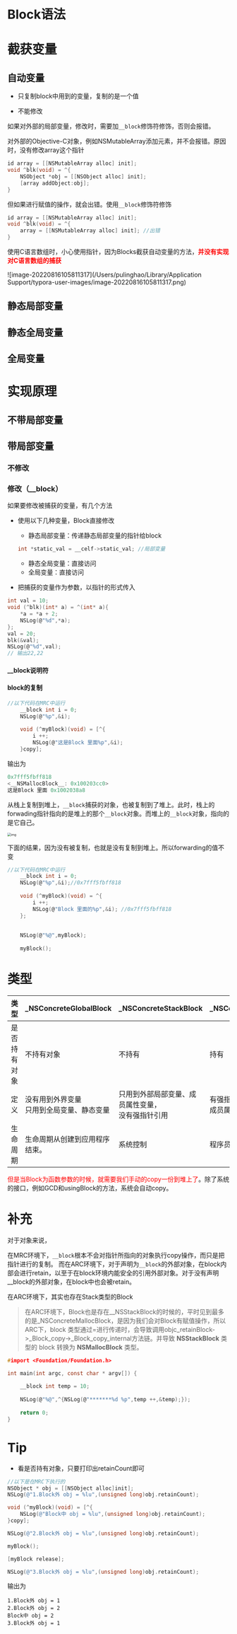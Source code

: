 # Block语法

# 截获变量

## 自动变量

- 只复制block中用到的变量，复制的是一个值



- 不能修改

如果对外部的局部变量，修改时，需要加`__block`修饰符修饰，否则会报错。

对外部的Objective-C对象，例如NSMutableArray添加元素，并不会报错。原因时，没有修改array这个指针

```objective-c
id array = [[NSMutableArray alloc] init];
void ^blk(void) = ^{
	NSObject *obj = [[NSObject alloc] init];
	[array addObject:obj];
}
```

但如果进行赋值的操作，就会出错。使用`__block`修饰符修饰

```objective-c
id array = [[NSMutableArray alloc] init];
void ^blk(void) = ^{
	array = [[NSMutableArray alloc] init]; //出错
}
```



使用C语言数组时，小心使用指针，因为Blocks截获自动变量的方法，<font color='red'>**并没有实现对C语言数组的捕获**</font>

![image-20220816105811317](/Users/pulinghao/Library/Application Support/typora-user-images/image-20220816105811317.png)

## 静态局部变量

## 静态全局变量

## 全局变量

# 实现原理

## 不带局部变量

## 带局部变量

### 不修改

### 修改（__block）

如果要修改被捕获的变量，有几个方法

- 使用以下几种变量，Block直接修改

  - 静态局部变量：传递静态局部变量的指针给block

  ```c
  int *static_val = __celf->static_val; //局部变量
  ```

  - 静态全局变量：直接访问
  - 全局变量：直接访问

- 把捕获的变量作为参数，以指针的形式传入

```c
int val = 10;
void (^blk)(int* a) = ^(int* a){
    *a = *a + 2;
    NSLog(@"%d",*a);
};
val = 20;
blk(&val);
NSLog(@"%d",val);
// 输出22,22
```

#### __block说明符

#### block的复制

```c
//以下代码在MRC中运行
    __block int i = 0;
    NSLog(@"%p",&i);
    
    void (^myBlock)(void) = [^{
        i ++;
        NSLog(@"这是Block 里面%p",&i);
    }copy];
```

输出为

```c
0x7fff5fbff818
<__NSMallocBlock__: 0x100203cc0>
这是Block 里面 0x1002038a8
```

从栈上复制到堆上，`__block`捕获的对象，也被复制到了堆上。此时，栈上的forwading指针指向的是堆上的那个`__block`对象。而堆上的`__block`对象，指向的是它自己。

<img src="https://img.halfrost.com/Blog/ArticleImage/21_6.jpg" alt="img" style="zoom:50%;" />



下面的结果，因为没有被复制，也就是没有复制到堆上。所以forwarding的值不变

```c
//以下代码在MRC中运行
    __block int i = 0;
    NSLog(@"%p",&i);//0x7fff5fbff818
    
    void (^myBlock)(void) = ^{
        i ++;
        NSLog(@"Block 里面的%p",&i); //0x7fff5fbff818
    };
    
    
    NSLog(@"%@",myBlock);
    
    myBlock();
```



# 类型

| 类型         | _NSConcreteGlobalBlock                       | _NSConcreteStackBlock                                | _NSConcreteMallocBlock                 |
| ------------ | -------------------------------------------- | ---------------------------------------------------- | -------------------------------------- |
| 是否持有对象 | 不持有对象                                   | 不持有                                               | 持有                                   |
| 定义         | 没有用到外界变量<br>只用到全局变量、静态变量 | 只用到外部局部变量、成员属性变量，<br>没有强指针引用 | 有强指针引用或copy修饰的成员属性引用的 |
| 生命周期     | 生命周期从创建到应用程序结束。               | 系统控制                                             | 程序员控制                             |



<font color='red'>但是当Block为函数参数的时候，就需要我们手动的copy一份到堆上了</font>。除了系统的接口，例如GCD和usingBlock的方法，系统会自动copy。



# 补充

对于对象来说，

在MRC环境下，`__block`根本不会对指针所指向的对象执行copy操作，而只是把指针进行的复制。
而在ARC环境下，对于声明为`__block`的外部对象，在block内部会进行retain，以至于在block环境内能安全的引用外部对象。对于没有声明__block的外部对象，在block中也会被retain。



在ARC环境下，其实也存在Stack类型的Block

> 在ARC环境下，Block也是存在__NSStackBlock的时候的，平时见到最多的是_NSConcreteMallocBlock，是因为我们会对Block有赋值操作，所以ARC下，block 类型通过=进行传递时，会导致调用objc_retainBlock->_Block_copy->_Block_copy_internal方法链。并导致 __NSStackBlock__ 类型的 block 转换为 __NSMallocBlock__ 类型。

```c
#import <Foundation/Foundation.h>

int main(int argc, const char * argv[]) {
    
    __block int temp = 10;
    
    NSLog(@"%@",^{NSLog(@"*******%d %p",temp ++,&temp);});
   
    return 0;
}
```





# Tip

- 看是否持有对象，只要打印出retainCount即可

```objective-c
//以下是在MRC下执行的
NSObject * obj = [[NSObject alloc]init];
NSLog(@"1.Block外 obj = %lu",(unsigned long)obj.retainCount);

void (^myBlock)(void) = [^{
    NSLog(@"Block中 obj = %lu",(unsigned long)obj.retainCount);
}copy];

NSLog(@"2.Block外 obj = %lu",(unsigned long)obj.retainCount);

myBlock();

[myBlock release];

NSLog(@"3.Block外 obj = %lu",(unsigned long)obj.retainCount);
```

输出为

```
1.Block外 obj = 1
2.Block外 obj = 2
Block中 obj = 2
3.Block外 obj = 1
```

